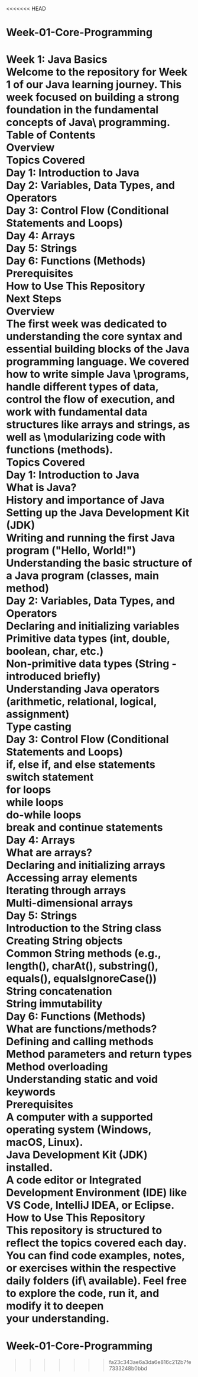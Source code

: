 <<<<<<< HEAD
# Week-01-Core-Programming 
Week 1: Java Basics\
Welcome to the repository for Week 1 of our Java learning journey. This week focused on building a strong foundation in the fundamental concepts of Java\ programming.\
Table of Contents\
Overview\
Topics Covered\
Day 1: Introduction to Java\
Day 2: Variables, Data Types, and Operators\
Day 3: Control Flow (Conditional Statements and Loops)\
Day 4: Arrays\
Day 5: Strings\
Day 6: Functions (Methods)\
Prerequisites\
How to Use This Repository\
Next Steps\
Overview\
The first week was dedicated to understanding the core syntax and essential building blocks of the Java programming language. We covered how to write simple Java \programs, handle different types of data, control the flow of execution, and work with fundamental data structures like arrays and strings, as well as \modularizing code with functions (methods).\
Topics Covered\
Day 1: Introduction to Java\
What is Java?\
History and importance of Java\
Setting up the Java Development Kit (JDK)\
Writing and running the first Java program ("Hello, World!")\
Understanding the basic structure of a Java program (classes, main method)\
Day 2: Variables, Data Types, and Operators\
Declaring and initializing variables\
Primitive data types (int, double, boolean, char, etc.)\
Non-primitive data types (String - introduced briefly)\
Understanding Java operators (arithmetic, relational, logical, assignment)\
Type casting\
Day 3: Control Flow (Conditional Statements and Loops)\
if, else if, and else statements\
switch statement\
for loops\
while loops\
do-while loops\
break and continue statements\
Day 4: Arrays\
What are arrays?\
Declaring and initializing arrays\
Accessing array elements\
Iterating through arrays\
Multi-dimensional arrays\
Day 5: Strings\
Introduction to the String class\
Creating String objects\
Common String methods (e.g., length(), charAt(), substring(), equals(), equalsIgnoreCase())\
String concatenation\
String immutability\
Day 6: Functions (Methods)\
What are functions/methods?\
Defining and calling methods\
Method parameters and return types\
Method overloading\
Understanding static and void keywords\
Prerequisites\
A computer with a supported operating system (Windows, macOS, Linux).\
Java Development Kit (JDK) installed.\
A code editor or Integrated Development Environment (IDE) like VS Code, IntelliJ IDEA, or Eclipse.\
How to Use This Repository\
This repository is structured to reflect the topics covered each day. You can find code examples, notes, or exercises within the respective daily folders (if\ available). Feel free to explore the code, run it, and modify it to deepen your understanding.
=======
# Week-01-Core-Programming
>>>>>>> fa23c343ae6a3da6e816c212b7fe7333248b0bbd
